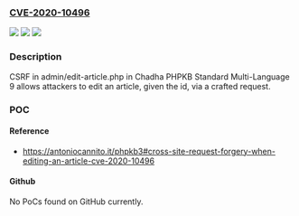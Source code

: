 ### [CVE-2020-10496](https://cve.mitre.org/cgi-bin/cvename.cgi?name=CVE-2020-10496)
![](https://img.shields.io/static/v1?label=Product&message=n%2Fa&color=blue)
![](https://img.shields.io/static/v1?label=Version&message=n%2Fa&color=blue)
![](https://img.shields.io/static/v1?label=Vulnerability&message=n%2Fa&color=brighgreen)

### Description

CSRF in admin/edit-article.php in Chadha PHPKB Standard Multi-Language 9 allows attackers to edit an article, given the id, via a crafted request.

### POC

#### Reference
- https://antoniocannito.it/phpkb3#cross-site-request-forgery-when-editing-an-article-cve-2020-10496

#### Github
No PoCs found on GitHub currently.

